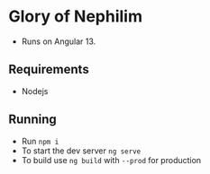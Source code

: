# Glory of Nephilim
- Runs on Angular 13.

## Requirements
- Nodejs

## Running
- Run `npm i`
- To start the dev server `ng serve`
- To build use `ng build` with `--prod` for production
